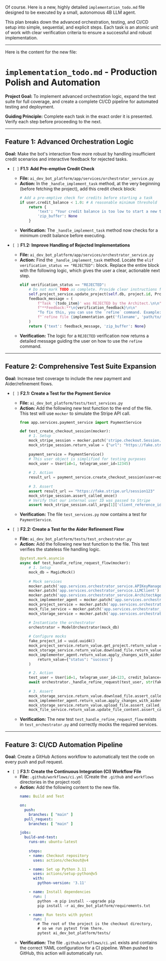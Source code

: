 Of course. Here is a new, highly detailed `implementation_todo.md` file designed to be executed by a small, autonomous 4B LLM agent.

This plan breaks down the advanced orchestration, testing, and CI/CD setup into simple, sequential, and explicit steps. Each task is an atomic unit of work with clear verification criteria to ensure a successful and robust implementation.

---
Here is the content for the new file:

# `implementation_todo.md` - Production Polish and Automation

**Project Goal:** To implement advanced orchestration logic, expand the test suite for full coverage, and create a complete CI/CD pipeline for automated testing and deployment.

**Guiding Principle:** Complete each task in the exact order it is presented. Verify each step before proceeding to the next.

---

## Feature 1: Advanced Orchestration Logic

**Goal:** Make the bot's interaction flow more robust by handling insufficient credit scenarios and interactive feedback for rejected tasks.

*   `[ ]` **F1.1: Add Pre-emptive Credit Check**
    *   **File:** `ai_dev_bot_platform/app/services/orchestrator_service.py`
    *   **Action:** In the `_handle_implement_task` method, at the very beginning (before fetching the project), add this credit check block:
        ```python
        # Add a pre-emptive check for credits before starting a task
        if user.credit_balance < 1.0: # A reasonable minimum threshold
            return {
                'text': "Your credit balance is too low to start a new task. Please /credits to top up.",
                'zip_buffer': None
            }
        ```
    *   **Verification:** The `_handle_implement_task` method now checks for a minimum credit balance before executing.

*   `[ ]` **F1.2: Improve Handling of Rejected Implementations**
    *   **File:** `ai_dev_bot_platform/app/services/orchestrator_service.py`
    *   **Action:** Find the `_handle_implement_task` method. Locate the `elif verification_status == "REJECTED":` block. Replace the entire block with the following logic, which gives the user a clear, actionable next step.
        ```python
        elif verification_status == "REJECTED":
            # Do not mark TODO as complete. Provide clear instructions for refinement.
            self.project_service.update_project(self.db, project.id, ProjectUpdate(status="awaiting_refinement"))
            feedback_message = (
                f"Task '{todo_item}' was REJECTED by the Architect.\n\n"
                f"**Feedback:**\n{verification_feedback}\n\n"
                "To fix this, you can use the `refine` command. Example:\n"
                f"`refine file {implementation.get('filename', 'path/to/your/file.py')} in project {project.id} with instruction: [Your instructions to fix the issue based on feedback]`"
            )
            return {'text': feedback_message, 'zip_buffer': None}
        ```
    *   **Verification:** The logic for a `REJECTED` verification now returns a detailed message guiding the user on how to use the `refine` command.

---

## Feature 2: Comprehensive Test Suite Expansion

**Goal:** Increase test coverage to include the new payment and Aider/refinement flows.

*   `[ ]` **F2.1: Create a Test for the Payment Service**
    *   **File:** `ai_dev_bot_platform/tests/test_services.py`
    *   **Action:** Add the following new test function to the end of the file. This test will use `mocker` to simulate the Stripe API call.
        ```python
        from app.services.payment_service import PaymentService

        def test_create_checkout_session(mocker):
            # 1. Setup
            mock_stripe_session = mocker.patch('stripe.checkout.Session.create')
            mock_stripe_session.return_value = {"url": "https://fake.stripe.url/session123"}
            
            payment_service = PaymentService()
            # This user object is simplified for testing purposes
            mock_user = User(id=1, telegram_user_id=12345)
            
            # 2. Action
            result_url = payment_service.create_checkout_session(user=mock_user, credit_package='buy_100')
            
            # 3. Assert
            assert result_url == "https://fake.stripe.url/session123"
            mock_stripe_session.assert_called_once()
            # Verify that our internal user ID was passed to Stripe
            assert mock_stripe_session.call_args[1]['client_reference_id'] == '1'
        ```
    *   **Verification:** The file `test_services.py` now contains a test for `PaymentService`.

*   `[ ]` **F2.2: Create a Test for the Aider Refinement Flow**
    *   **File:** `ai_dev_bot_platform/tests/test_orchestrator.py`
    *   **Action:** Add the following new test function to the file. This test verifies the stateless file handling logic.
        ```python
        @pytest.mark.asyncio
        async def test_handle_refine_request_flow(mocker):
            # 1. Setup
            mock_db = MagicMock()
            
            # Mock services
            mocker.patch('app.services.orchestrator_service.APIKeyManager')
            mocker.patch('app.services.orchestrator_service.LLMClient')
            mocker.patch('app.services.orchestrator_service.ArchitectAgent')
            mock_implementer_agent = mocker.patch('app.services.orchestrator_service.ImplementerAgent')
            mock_project_service = mocker.patch('app.services.orchestrator_service.ProjectService')
            mock_file_service = mocker.patch('app.services.orchestrator_service.ProjectFileService')
            mock_storage_service = mocker.patch('app.services.orchestrator_service.StorageService')

            # Instantiate the orchestrator
            orchestrator = ModelOrchestrator(mock_db)
            
            # Configure mocks
            fake_project_id = uuid.uuid4()
            mock_project_service.return_value.get_project.return_value = MagicMock(id=fake_project_id)
            mock_storage_service.return_value.download_file.return_value = "original code"
            mock_implementer_agent.return_value.apply_changes_with_aider = AsyncMock(
                return_value={"status": "success"}
            )

            # 2. Action
            test_user = User(id=1, telegram_user_id=123, credit_balance=100, created_at=None, updated_at=None)
            await orchestrator._handle_refine_request(test_user, str(fake_project_id), "src/main.py", "add a comment")
            
            # 3. Assert
            mock_storage_service.return_value.download_file.assert_called_once_with(str(fake_project_id), "src/main.py")
            mock_implementer_agent.return_value.apply_changes_with_aider.assert_awaited_once()
            mock_storage_service.return_value.upload_file.assert_called_once()
            mock_file_service.return_value.update_file_content.assert_called_once()
        ```
    *   **Verification:** The new test `test_handle_refine_request_flow` exists in `test_orchestrator.py` and correctly mocks the required services.

---

## Feature 3: CI/CD Automation Pipeline

**Goal:** Create a GitHub Actions workflow to automatically test the code on every push and pull request.

*   `[ ]` **F3.1: Create the Continuous Integration (CI) Workflow File**
    *   **File:** `.github/workflows/ci.yml` (Create the `.github` and `workflows` directories in the project root)
    *   **Action:** Add the following content to the new file.
        ```yaml
        name: Build and Test

        on:
          push:
            branches: [ "main" ]
          pull_request:
            branches: [ "main" ]

        jobs:
          build-and-test:
            runs-on: ubuntu-latest
            
            steps:
            - name: Checkout repository
              uses: actions/checkout@v4

            - name: Set up Python 3.11
              uses: actions/setup-python@v5
              with:
                python-version: '3.11'

            - name: Install dependencies
              run: |
                python -m pip install --upgrade pip
                pip install -r ai_dev_bot_platform/requirements.txt

            - name: Run tests with pytest
              run: |
                # The root of the project is the checkout directory, 
                # so we run pytest from there.
                pytest ai_dev_bot_platform/tests/
        ```
    *   **Verification:** The file `.github/workflows/ci.yml` exists and contains the correct YAML configuration for a CI pipeline. When pushed to GitHub, this action will automatically run.